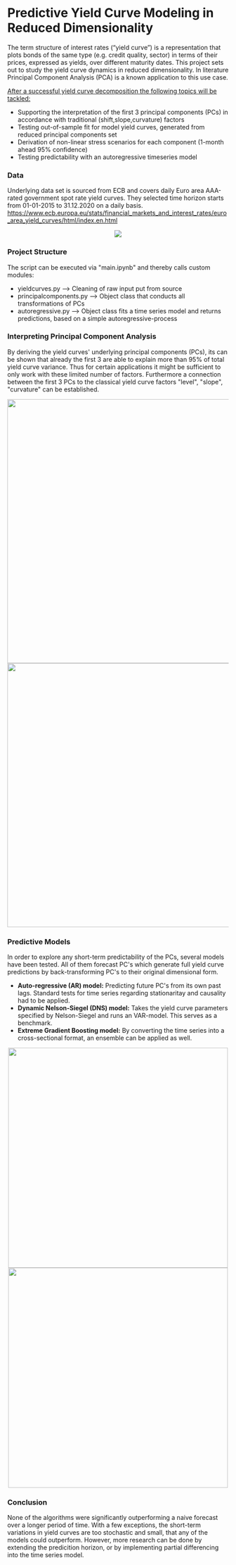 # Predictive Yield Curve Modeling in Reduced Dimensionality

The term structure of interest rates (“yield curve”) is a representation that plots bonds of the same type (e.g. credit quality, sector) in terms of their prices, expressed as yields, over different maturity dates. This project sets out to study the yield curve dynamics in reduced dimensionality. In literature Principal Component Analysis (PCA) is a known application to this use case.

<u>After a successful yield curve decomposition the following topics will be tackled:</u>
- Supporting the interpretation of the first 3 principal components (PCs) in accordance with traditional (shift,slope,curvature) factors
- Testing out-of-sample fit for model yield curves, generated from reduced principal components set
- Derivation of non-linear stress scenarios for each component (1-month ahead 95% confidence)
- Testing predictability with an autoregressive timeseries model

### Data
Underlying data set is sourced from ECB and covers daily Euro area AAA-rated government spot rate yield curves. They selected time horizon starts from 01-01-2015 to 31.12.2020 on a daily basis. https://www.ecb.europa.eu/stats/financial_markets_and_interest_rates/euro_area_yield_curves/html/index.en.html

<p align="center"> <img src="https://github.com/bernhard-pfann/pca-yield-curve-analytics/blob/main/assets/img/yields-dyn.gif"></p>


### Project Structure
The script can be executed via "main.ipynb" and thereby calls custom modules:
- yieldcurves.py --> Cleaning of raw input put from source
- principalcomponents.py --> Object class that conducts all transformations of PCs
- autoregressive.py --> Object class fits a time series model and returns predictions, based on a simple autoregressive-process





### Interpreting Principal Component Analysis
By deriving the yield curves' underlying principal components (PCs), its can be shown that already the first 3 are able to explain more than 95% of total yield curve variance. Thus for certain applications it might be sufficient to only work with these limited number of factors. Furthermore a connection between the first 3 PCs to the classical yield curve factors "level", "slope", "curvature" can be established.
<p align="center">
  <img src="https://github.com/bernhard-pfann/pca-yield-curve-analytics/blob/main/assets/img/pc-scores.png", width = "600">
  <img src="https://github.com/bernhard-pfann/pca-yield-curve-analytics/blob/main/assets/readme/pc-interpret.png", width = "600"><br>
</p>

### Predictive Models
In order to explore any short-term predictability of the PCs, several models have been tested. All of them forecast PC's which generate full yield curve predictions by back-transforming PC's to their original dimensional form.

- **Auto-regressive (AR) model:** Predicting future PC's from its own past lags. Standard tests for time series regarding stationaritay and causality had to be applied.
- **Dynamic Nelson-Siegel (DNS) model:** Takes the yield curve parameters specified by Nelson-Siegel and runs an VAR-model. This serves as a benchmark.
- **Extreme Gradient Boosting model:** By converting the time series into a cross-sectional format, an ensemble can be applied as well.

<p align="center"> 
  <img src="https://github.com/bernhard-pfann/pca-yield-curve-analytics/blob/main/assets/readme/stationary-2.png", width = "500"><br>
  <img src="https://github.com/bernhard-pfann/pca-yield-curve-analytics/blob/main/assets/readme/nelson-siegel-forecast.png", width = "500">
</p>

### Conclusion
None of the algorithms were significantly outperforming a naive forecast over a longer period of time. With a few exceptions, the short-term variations in yield curves are too stochastic and small, that any of the models could outperform. However, more research can be done by extending the predicition horizon, or by implementing partial differencing into the time series model.
